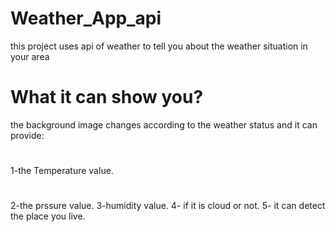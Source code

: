 # Weather_App_api
this project uses api of weather to tell you about the weather situation in your area

# What it can show you?
the background image changes according to the weather status and it can provide:
#
1-the Temperature value.
#
2-the prssure value.
3-humidity value.
4- if it is cloud or not.
5- it can detect the place you live.
